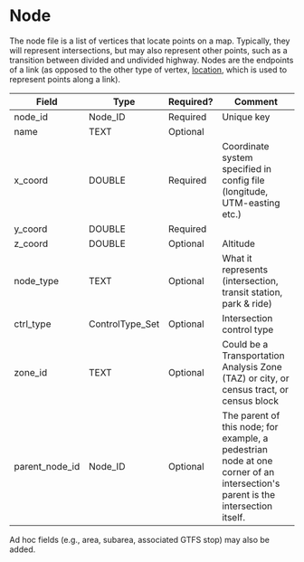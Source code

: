 #	Node	
The node file is a list of vertices that locate points on a map. Typically, they will represent intersections, but may also represent other points, such as a transition between divided and undivided highway.  Nodes are the endpoints of a link (as opposed to the other type of vertex, [location](Location.md), which is used to represent points along a link).

Field | Type | Required? | Comment
---|---|---|---
node_id | Node_ID | Required | Unique key
name | TEXT | Optional | 
x_coord | DOUBLE | Required | Coordinate system specified in config file (longitude, UTM-easting etc.)
y_coord | DOUBLE | Required | 
z_coord | DOUBLE | Optional | Altitude
node_type | TEXT | Optional | What it represents (intersection, transit station, park & ride)
ctrl_type | ControlType_Set | Optional | Intersection control type
zone_id | TEXT | Optional | Could be a Transportation Analysis Zone (TAZ) or city, or census tract, or census block
parent_node_id | Node_ID | Optional | The parent of this node; for example, a pedestrian node at one corner of an intersection's parent is the intersection itself.

Ad hoc fields (e.g., area, subarea, associated GTFS stop) may also be added. 

